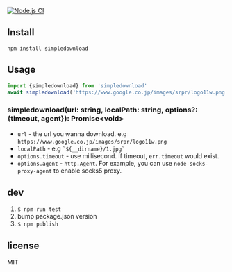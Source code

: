 [![Node.js CI](https://github.com/alsotang/simpledownload/actions/workflows/node.js.yml/badge.svg)](https://github.com/alsotang/simpledownload/actions/workflows/node.js.yml)

## Install

`npm install simpledownload`

## Usage

```js
import {simpledownload} from 'simpledownload'
await simpledownload('https://www.google.co.jp/images/srpr/logo11w.png', `${__dirname}/1.jpg`);
```

### simpledownload(url: string, localPath: string, options?: {timeout, agent}): Promise\<void\>

* `url` - the url you wanna download. e.g `https://www.google.co.jp/images/srpr/logo11w.png`
* `localPath` - e.g `` `${__dirname}/1.jpg` ``
* `options.timeout` - use millisecond. If timeout, `err.timeout` would exist.
* `options.agent` - `http.Agent`. For example, you can use `node-socks-proxy-agent` to enable socks5 proxy.


## dev

1. `$ npm run test`
2. bump package.json version
3. `$ npm publish`

## license

MIT
